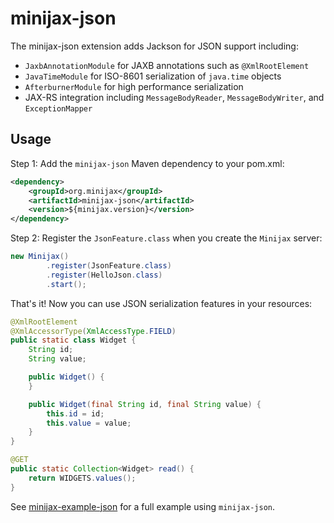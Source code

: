 minijax-json
============

The minijax-json extension adds Jackson for JSON support including:

* `JaxbAnnotationModule` for JAXB annotations such as `@XmlRootElement`
* `JavaTimeModule` for ISO-8601 serialization of `java.time` objects
* `AfterburnerModule` for high performance serialization
* JAX-RS integration including `MessageBodyReader`, `MessageBodyWriter`, and `ExceptionMapper`

Usage
-----

Step 1: Add the `minijax-json` Maven dependency to your pom.xml:

```xml
<dependency>
    <groupId>org.minijax</groupId>
    <artifactId>minijax-json</artifactId>
    <version>${minijax.version}</version>
</dependency>
```

Step 2: Register the `JsonFeature.class` when you create the `Minijax` server:

```java
new Minijax()
        .register(JsonFeature.class)
        .register(HelloJson.class)
        .start();
```

That's it!  Now you can use JSON serialization features in your resources:

```java
@XmlRootElement
@XmlAccessorType(XmlAccessType.FIELD)
public static class Widget {
    String id;
    String value;

    public Widget() {
    }

    public Widget(final String id, final String value) {
        this.id = id;
        this.value = value;
    }
}

@GET
public static Collection<Widget> read() {
    return WIDGETS.values();
}
```

See [minijax-example-json](https://github.com/minijax/minijax/blob/master/minijax-examples/minijax-example-json) for a full example using `minijax-json`.
